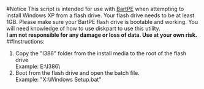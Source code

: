 #Notice
This script is intended for use with [BartPE](http://www.nu2.nu/pebuilder/) when attempting to install Windows XP from a flash drive. Your flash drive needs to be at least 1GB. Please make sure your BartPE flash drive is bootable and working. You will need knowledge of how to use diskpart to use this utility.  
**I am not responsible for any damage or loss of data. Use at your own risk.**
##Instructions:
1. Copy the "I386" folder from the install media to the root of the flash drive  
Example: E:\I386\
2. Boot from the flash drive and open the batch file.  
Example: "X:\Windows Setup.bat"
